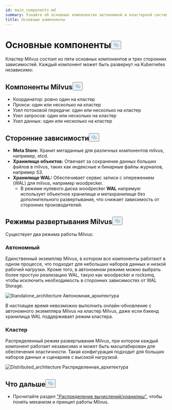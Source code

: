 ```yaml
---
id: main_components.md
summary: Узнайте об основных компонентах автономной и кластерной системы Milvus.
title: Основные компоненты
---
```

<h1 id="Main-Components" class="common-anchor-header">Основные компоненты<button data-href="#Main-Components" class="anchor-icon" translate="no">
      <svg translate="no"
        aria-hidden="true"
        focusable="false"
        height="20"
        version="1.1"
        viewBox="0 0 16 16"
        width="16"
      >
        <path
          fill="#0092E4"
          fill-rule="evenodd"
          d="M4 9h1v1H4c-1.5 0-3-1.69-3-3.5S2.55 3 4 3h4c1.45 0 3 1.69 3 3.5 0 1.41-.91 2.72-2 3.25V8.59c.58-.45 1-1.27 1-2.09C10 5.22 8.98 4 8 4H4c-.98 0-2 1.22-2 2.5S3 9 4 9zm9-3h-1v1h1c1 0 2 1.22 2 2.5S13.98 12 13 12H9c-.98 0-2-1.22-2-2.5 0-.83.42-1.64 1-2.09V6.25c-1.09.53-2 1.84-2 3.25C6 11.31 7.55 13 9 13h4c1.45 0 3-1.69 3-3.5S14.5 6 13 6z"
        ></path>
      </svg>
    </button></h1><p>Кластер Milvus состоит из пяти основных компонентов и трех сторонних зависимостей. Каждый компонент может быть развернут на Kubernetes независимо:</p>
<h2 id="Milvus-components" class="common-anchor-header">Компоненты Milvus<button data-href="#Milvus-components" class="anchor-icon" translate="no">
      <svg translate="no"
        aria-hidden="true"
        focusable="false"
        height="20"
        version="1.1"
        viewBox="0 0 16 16"
        width="16"
      >
        <path
          fill="#0092E4"
          fill-rule="evenodd"
          d="M4 9h1v1H4c-1.5 0-3-1.69-3-3.5S2.55 3 4 3h4c1.45 0 3 1.69 3 3.5 0 1.41-.91 2.72-2 3.25V8.59c.58-.45 1-1.27 1-2.09C10 5.22 8.98 4 8 4H4c-.98 0-2 1.22-2 2.5S3 9 4 9zm9-3h-1v1h1c1 0 2 1.22 2 2.5S13.98 12 13 12H9c-.98 0-2-1.22-2-2.5 0-.83.42-1.64 1-2.09V6.25c-1.09.53-2 1.84-2 3.25C6 11.31 7.55 13 9 13h4c1.45 0 3-1.69 3-3.5S14.5 6 13 6z"
        ></path>
      </svg>
    </button></h2><ul>
<li>Координатор: ровно один на кластер</li>
<li>Прокси: один или несколько на кластер</li>
<li>Узел потоковой передачи: один или несколько на кластер</li>
<li>Узел запросов: один или несколько на кластер</li>
<li>Узел данных: один или несколько на кластер</li>
</ul>
<h2 id="Third-party-dependencies" class="common-anchor-header">Сторонние зависимости<button data-href="#Third-party-dependencies" class="anchor-icon" translate="no">
      <svg translate="no"
        aria-hidden="true"
        focusable="false"
        height="20"
        version="1.1"
        viewBox="0 0 16 16"
        width="16"
      >
        <path
          fill="#0092E4"
          fill-rule="evenodd"
          d="M4 9h1v1H4c-1.5 0-3-1.69-3-3.5S2.55 3 4 3h4c1.45 0 3 1.69 3 3.5 0 1.41-.91 2.72-2 3.25V8.59c.58-.45 1-1.27 1-2.09C10 5.22 8.98 4 8 4H4c-.98 0-2 1.22-2 2.5S3 9 4 9zm9-3h-1v1h1c1 0 2 1.22 2 2.5S13.98 12 13 12H9c-.98 0-2-1.22-2-2.5 0-.83.42-1.64 1-2.09V6.25c-1.09.53-2 1.84-2 3.25C6 11.31 7.55 13 9 13h4c1.45 0 3-1.69 3-3.5S14.5 6 13 6z"
        ></path>
      </svg>
    </button></h2><ul>
<li><strong>Meta Store:</strong> Хранит метаданные для различных компонентов milvus, например, etcd.</li>
<li><strong>Хранилище объектов:</strong> Отвечает за сохранение данных больших файлов в milvus, таких как индексные и бинарные файлы журналов, например S3.</li>
<li><strong>Хранилище WAL:</strong> Обеспечивает сервис записи с опережением (WAL) для milvus, например woodpecker.<ul>
<li>В режиме нулевого диска woodpecker <strong>WAL</strong> напрямую использует объектное хранилище и метахранилище без дополнительного развертывания, что снижает зависимость от сторонних производителей.</li>
</ul></li>
</ul>
<h2 id="Milvus-deployment-modes" class="common-anchor-header">Режимы развертывания Milvus<button data-href="#Milvus-deployment-modes" class="anchor-icon" translate="no">
      <svg translate="no"
        aria-hidden="true"
        focusable="false"
        height="20"
        version="1.1"
        viewBox="0 0 16 16"
        width="16"
      >
        <path
          fill="#0092E4"
          fill-rule="evenodd"
          d="M4 9h1v1H4c-1.5 0-3-1.69-3-3.5S2.55 3 4 3h4c1.45 0 3 1.69 3 3.5 0 1.41-.91 2.72-2 3.25V8.59c.58-.45 1-1.27 1-2.09C10 5.22 8.98 4 8 4H4c-.98 0-2 1.22-2 2.5S3 9 4 9zm9-3h-1v1h1c1 0 2 1.22 2 2.5S13.98 12 13 12H9c-.98 0-2-1.22-2-2.5 0-.83.42-1.64 1-2.09V6.25c-1.09.53-2 1.84-2 3.25C6 11.31 7.55 13 9 13h4c1.45 0 3-1.69 3-3.5S14.5 6 13 6z"
        ></path>
      </svg>
    </button></h2><p>Существует два режима работы Milvus:</p>
<h3 id="Standalone" class="common-anchor-header">Автономный</h3><p>Единственный экземпляр Milvus, в котором все компоненты работают в одном процессе, что подходит для небольших наборов данных и низкой рабочей нагрузки. Кроме того, в автономном режиме можно выбрать более простую реализацию WAL, такую как woodpecker и rocksmq, чтобы исключить необходимость в сторонних зависимостях от WAL Storage.</p>
<p>
  
   <span class="img-wrapper"> <img translate="no" src="/docs/v2.6.x/assets/standalone_architecture.png" alt="Standalone_architecture" class="doc-image" id="standalone_architecture" />
   </span> <span class="img-wrapper"> <span>Автономная_архитектура</span> </span></p>
<p>В настоящее время невозможно выполнить онлайн-обновление с автономного экземпляра Milvus на кластер Milvus, даже если бэкенд хранилища WAL поддерживает режим кластера.</p>
<h3 id="Cluster" class="common-anchor-header">Кластер</h3><p>Распределенный режим развертывания Milvus, при котором каждый компонент работает независимо и может быть масштабирован для обеспечения эластичности. Такая конфигурация подходит для больших наборов данных и сценариев с высокой нагрузкой.</p>
<p>
  
   <span class="img-wrapper"> <img translate="no" src="/docs/v2.6.x/assets/distributed_architecture.png" alt="Distributed_architecture" class="doc-image" id="distributed_architecture" />
   </span> <span class="img-wrapper"> <span>Распределенная_архитектура</span> </span></p>
<h2 id="Whats-next" class="common-anchor-header">Что дальше<button data-href="#Whats-next" class="anchor-icon" translate="no">
      <svg translate="no"
        aria-hidden="true"
        focusable="false"
        height="20"
        version="1.1"
        viewBox="0 0 16 16"
        width="16"
      >
        <path
          fill="#0092E4"
          fill-rule="evenodd"
          d="M4 9h1v1H4c-1.5 0-3-1.69-3-3.5S2.55 3 4 3h4c1.45 0 3 1.69 3 3.5 0 1.41-.91 2.72-2 3.25V8.59c.58-.45 1-1.27 1-2.09C10 5.22 8.98 4 8 4H4c-.98 0-2 1.22-2 2.5S3 9 4 9zm9-3h-1v1h1c1 0 2 1.22 2 2.5S13.98 12 13 12H9c-.98 0-2-1.22-2-2.5 0-.83.42-1.64 1-2.09V6.25c-1.09.53-2 1.84-2 3.25C6 11.31 7.55 13 9 13h4c1.45 0 3-1.69 3-3.5S14.5 6 13 6z"
        ></path>
      </svg>
    </button></h2><ul>
<li>Прочитайте раздел <a href="/docs/ru/v2.6.x/four_layers.md">"Распределение вычислений/хранилищ"</a>, чтобы понять механизм и принцип работы Milvus.</li>
</ul>
